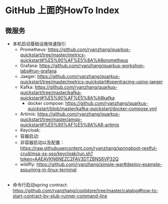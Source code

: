 # GitHub 上面的HowTo Index
## 微服务
* 本机启动基础设施快速指引
  * Prometheus: https://github.com/ryanzhang/quarkus-quickstart/tree/master/metrics-quickstart#%E5%90%AF%E5%8A%A8prometheus
  * Grafana: https://github.com/ryanzhang/quarkus-workshop-labs#run-grafana 
  * Jaeger: https://github.com/ryanzhang/quarkus-quickstart/tree/master/metrics-quickstart#opentracing-using-jaeger
  * Kafka: https://github.com/ryanzhang/quarkus-quickstart/tree/master/kafka-quickstart#%E5%90%AF%E5%8A%A8kafka
    * docker compose: https://github.com/ryanzhang/quarkus-quickstart/blob/master/kafka-quickstart/docker-compose.yml
  * Artimis: https://github.com/ryanzhang/quarkus-quickstart/tree/master/amqp-quickstart#%E5%90%AF%E5%8A%A8-artimis
  * Keycloak:  
   * 容器启动: 
   * 非容器启动以及配置： https://raw.githubusercontent.com/ryanzhang/springboot-restful-crud/msa-ss-sso/keycloak/run.sh?token=AAEAVKN6NEZC2FAV3DTZBNS6VP32Q
  * wildfly: https://github.com/ryanzhang/simple-war#deploy-example-assuming-in-linux-terminal
##
* 命令行启动spring contract: https://github.com/ryanzhang/coolstore/tree/master/catalog#how-to-start-contract-by-stub-runner-command-line


